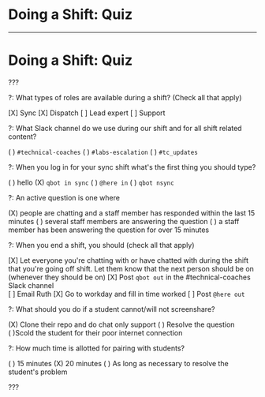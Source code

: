 # Doing a Shift: Quiz
---

# Doing a Shift: Quiz

???

?: What types of roles are available during a shift? (Check all that apply)

[X] Sync
[X] Dispatch 
[ ] Lead expert
[ ] Support

?: What Slack channel do we use during our shift and for all shift related content?

( ) `#technical-coaches`
( ) `#labs-escalation`
( ) `#tc_updates`

?: When you log in for your sync shift what's the first thing you should type?

( ) hello
(X) `qbot in sync`
( ) `@here in`
( ) `qbot nsync`

?: An active question is one where

(X) people are chatting and a staff member has responded within the last 15 minutes
( ) several staff members are answering the question
( ) a staff member has been answering the question for over 15 minutes

?: When you end a shift, you should (check all that apply)

[X] Let everyone you're chatting with or have chatted with during the shift that you're going off shift. Let them know that the next person should be on (whenever they should be on) 
[X] Post `qbot out` in the #technical-coaches Slack channel  
[ ] Email Ruth
[X] Go to workday and fill in time worked
[ ] Post `@here out`

?: What should you do if a student cannot/will not screenshare?

(X) Clone their repo and do chat only support
( ) Resolve the question  
( )Scold the student for their poor internet connection


?: How much time is allotted for pairing with students?

( ) 15 minutes
(X) 20 minutes
( ) As long as necessary to resolve the student's problem

???